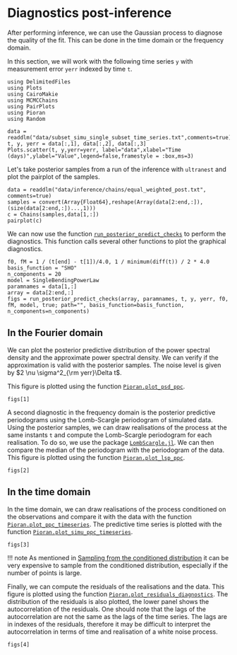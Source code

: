 # Diagnostics post-inference

After performing inference, we can use the Gaussian process to diagnose the quality of the fit. This can be done in the time domain or the frequency domain.

In this section, we will work with the following time series `y` with measurement error `yerr` indexed by time `t`.

```@example diagnostics
using DelimitedFiles
using Plots
using CairoMakie
using MCMCChains
using PairPlots
using Pioran
using Random

data = readdlm("data/subset_simu_single_subset_time_series.txt",comments=true)
t, y, yerr = data[:,1], data[:,2], data[:,3]
Plots.scatter(t, y,yerr=yerr, label="data",xlabel="Time (days)",ylabel="Value",legend=false,framestyle = :box,ms=3)
```

Let's take posterior samples from a run of the inference with `ultranest` and plot the pairplot of the samples.

```@example diagnostics
data = readdlm("data/inference/chains/equal_weighted_post.txt", comments=true)
samples = convert(Array{Float64},reshape(Array(data[2:end,:]),(size(data[2:end,:])...,1)))
c = Chains(samples,data[1,:])
pairplot(c)
```

We can now use the function [`run_posterior_predict_checks`](@ref) to perform the diagnostics. This function calls several other functions to plot the graphical diagnostics.

```@example diagnostics
f0, fM = 1 / (t[end] - t[1])/4.0, 1 / minimum(diff(t)) / 2 * 4.0
basis_function = "SHO"
n_components = 20
model = SingleBendingPowerLaw
paramnames = data[1,:]
array = data[2:end,:]
figs = run_posterior_predict_checks(array, paramnames, t, y, yerr, f0, fM, model, true; path="", basis_function=basis_function, n_components=n_components)
```

## In the Fourier domain

We can plot the posterior predictive distribution of the power spectral density and the approximate power spectral density.
We can verify if the approximation is valid with the posterior samples. The noise level is given by $2 \nu \sigma^2_{\rm yerr}\Delta t$.

This figure is plotted using the function [`Pioran.plot_psd_ppc`](@ref).
```@example diagnostics
figs[1]
```
A second diagnostic in the frequency domain is the posterior predictive periodograms using the Lomb-Scargle periodogram of simulated data. Using the posterior samples, we can draw realisations of the process at the same instants `t` and compute the Lomb-Scargle periodogram for each realisation. To do so, we use the package [`LombScargle.jl`](https://github.com/JuliaAstro/LombScargle.jl). We can then compare the median of the periodogram with the periodogram of the data. This figure is plotted using the function [`Pioran.plot_lsp_ppc`](@ref).

```@example diagnostics
figs[2]
```

## In the time domain

In the time domain, we can draw realisations of the process conditioned on the observations and compare it with the data with the function [`Pioran.plot_ppc_timeseries`](@ref). The predictive time series is plotted with the function [`Pioran.plot_simu_ppc_timeseries`](@ref).

```@example diagnostics
figs[3]
```

!!! note
    As mentioned in [Sampling from the conditioned distribution](@ref) it can be very expensive to sample from the conditioned distribution, especially if the number of points is large.

Finally, we can compute the residuals of the realisations and the data. This figure is plotted using the function [`Pioran.plot_residuals_diagnostics`](@ref). The distribution of the residuals is also plotted, the lower panel shows the autocorrelation of the residuals. One should note that the lags of the autocorrelation are not the same as the lags of the time series. The lags are in indexes of the residuals, therefore it may be difficult to interpret the autocorrelation in terms of time and realisation of a white noise process.

```@example diagnostics
figs[4]
```